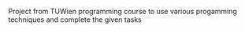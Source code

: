 Project from TUWien programming course to use various progamming techniques and complete the given tasks
